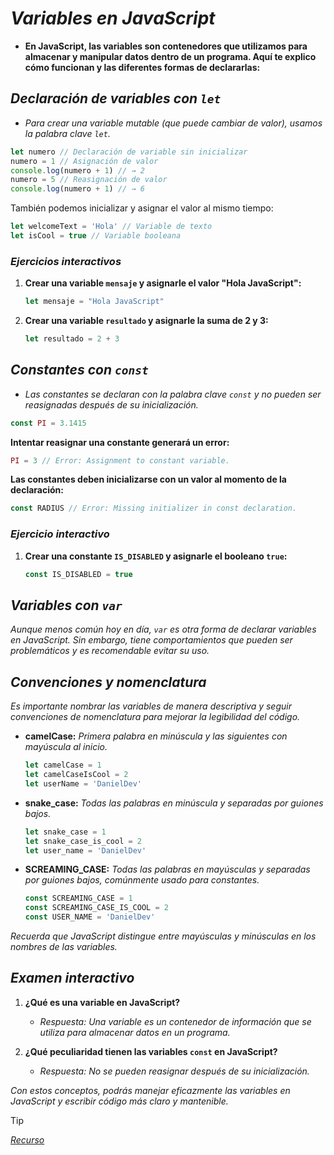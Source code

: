 <!-- Autor: Daniel Benjamin Perez Morales -->
<!-- GitHub: https://github.com/DanielPerezMoralesDev13 -->
<!-- Correo electrónico: danielperezdev@proton.me -->

# ***Variables en JavaScript***

- **En JavaScript, las variables son contenedores que utilizamos para almacenar y manipular datos dentro de un programa. Aquí te explico cómo funcionan y las diferentes formas de declararlas:**

## ***Declaración de variables con `let`***

- *Para crear una variable mutable (que puede cambiar de valor), usamos la palabra clave `let`.*

```javascript
let numero // Declaración de variable sin inicializar
numero = 1 // Asignación de valor
console.log(numero + 1) // → 2
numero = 5 // Reasignación de valor
console.log(numero + 1) // → 6
```

También podemos inicializar y asignar el valor al mismo tiempo:

```javascript
let welcomeText = 'Hola' // Variable de texto
let isCool = true // Variable booleana
```

### ***Ejercicios interactivos***

1. **Crear una variable `mensaje` y asignarle el valor "Hola JavaScript":**

   ```javascript
   let mensaje = "Hola JavaScript"
   ```

2. **Crear una variable `resultado` y asignarle la suma de 2 y 3:**

   ```javascript
   let resultado = 2 + 3
   ```

## ***Constantes con `const`***

- *Las constantes se declaran con la palabra clave `const` y no pueden ser reasignadas después de su inicialización.*

```javascript
const PI = 3.1415
```

**Intentar reasignar una constante generará un error:**

```javascript
PI = 3 // Error: Assignment to constant variable.
```

**Las constantes deben inicializarse con un valor al momento de la declaración:**

```javascript
const RADIUS // Error: Missing initializer in const declaration.
```

### ***Ejercicio interactivo***

1. **Crear una constante `IS_DISABLED` y asignarle el booleano `true`:**

   ```javascript
   const IS_DISABLED = true
   ```

## ***Variables con `var`***

*Aunque menos común hoy en día, `var` es otra forma de declarar variables en JavaScript. Sin embargo, tiene comportamientos que pueden ser problemáticos y es recomendable evitar su uso.*

## ***Convenciones y nomenclatura***

*Es importante nombrar las variables de manera descriptiva y seguir convenciones de nomenclatura para mejorar la legibilidad del código.*

- **camelCase:** *Primera palabra en minúscula y las siguientes con mayúscula al inicio.*

  ```javascript
  let camelCase = 1
  let camelCaseIsCool = 2
  let userName = 'DanielDev'
  ```

- **snake_case:** *Todas las palabras en minúscula y separadas por guiones bajos.*

  ```javascript
  let snake_case = 1
  let snake_case_is_cool = 2
  let user_name = 'DanielDev'
  ```

- **SCREAMING_CASE:** *Todas las palabras en mayúsculas y separadas por guiones bajos, comúnmente usado para constantes.*

  ```javascript
  const SCREAMING_CASE = 1
  const SCREAMING_CASE_IS_COOL = 2
  const USER_NAME = 'DanielDev'
  ```

*Recuerda que JavaScript distingue entre mayúsculas y minúsculas en los nombres de las variables.*

## ***Examen interactivo***

1. **¿Qué es una variable en JavaScript?**
   - *Respuesta: Una variable es un contenedor de información que se utiliza para almacenar datos en un programa.*

2. **¿Qué peculiaridad tienen las variables `const` en JavaScript?**
   - *Respuesta: No se pueden reasignar después de su inicialización.*

*Con estos conceptos, podrás manejar eficazmente las variables en JavaScript y escribir código más claro y mantenible.*

> [!TIP]
> *[Recurso](https://www.aprendejavascript.dev/clase/introduccion/variables "https://www.aprendejavascript.dev/clase/introduccion/variables")*

